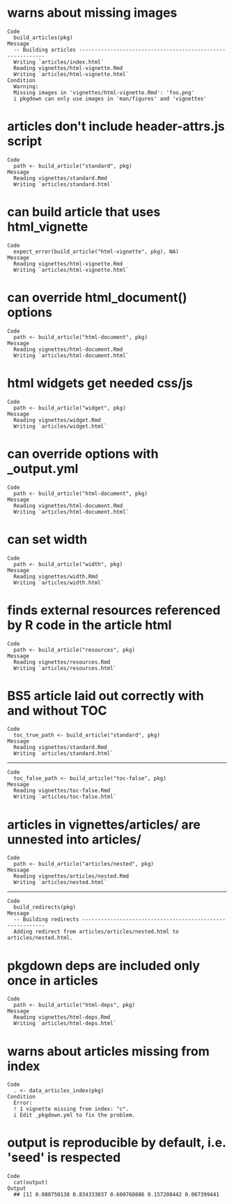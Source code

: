 # warns about missing images

    Code
      build_articles(pkg)
    Message
      -- Building articles -----------------------------------------------------------
      Writing `articles/index.html`
      Reading vignettes/html-vignette.Rmd
      Writing `articles/html-vignette.html`
    Condition
      Warning:
      Missing images in 'vignettes/html-vignette.Rmd': 'foo.png'
      i pkgdown can only use images in 'man/figures' and 'vignettes'

# articles don't include header-attrs.js script

    Code
      path <- build_article("standard", pkg)
    Message
      Reading vignettes/standard.Rmd
      Writing `articles/standard.html`

# can build article that uses html_vignette

    Code
      expect_error(build_article("html-vignette", pkg), NA)
    Message
      Reading vignettes/html-vignette.Rmd
      Writing `articles/html-vignette.html`

# can override html_document() options

    Code
      path <- build_article("html-document", pkg)
    Message
      Reading vignettes/html-document.Rmd
      Writing `articles/html-document.html`

# html widgets get needed css/js

    Code
      path <- build_article("widget", pkg)
    Message
      Reading vignettes/widget.Rmd
      Writing `articles/widget.html`

# can override options with _output.yml

    Code
      path <- build_article("html-document", pkg)
    Message
      Reading vignettes/html-document.Rmd
      Writing `articles/html-document.html`

# can set width

    Code
      path <- build_article("width", pkg)
    Message
      Reading vignettes/width.Rmd
      Writing `articles/width.html`

# finds external resources referenced by R code in the article html

    Code
      path <- build_article("resources", pkg)
    Message
      Reading vignettes/resources.Rmd
      Writing `articles/resources.html`

# BS5 article laid out correctly with and without TOC

    Code
      toc_true_path <- build_article("standard", pkg)
    Message
      Reading vignettes/standard.Rmd
      Writing `articles/standard.html`

---

    Code
      toc_false_path <- build_article("toc-false", pkg)
    Message
      Reading vignettes/toc-false.Rmd
      Writing `articles/toc-false.html`

# articles in vignettes/articles/ are unnested into articles/

    Code
      path <- build_article("articles/nested", pkg)
    Message
      Reading vignettes/articles/nested.Rmd
      Writing `articles/nested.html`

---

    Code
      build_redirects(pkg)
    Message
      -- Building redirects ----------------------------------------------------------
      Adding redirect from articles/articles/nested.html to articles/nested.html.

# pkgdown deps are included only once in articles

    Code
      path <- build_article("html-deps", pkg)
    Message
      Reading vignettes/html-deps.Rmd
      Writing `articles/html-deps.html`

# warns about articles missing from index

    Code
      . <- data_articles_index(pkg)
    Condition
      Error:
      ! 1 vignette missing from index: "c".
      i Edit _pkgdown.yml to fix the problem.

# output is reproducible by default, i.e. 'seed' is respected

    Code
      cat(output)
    Output
      ## [1] 0.080750138 0.834333037 0.600760886 0.157208442 0.007399441

